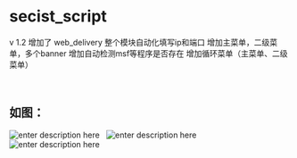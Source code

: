 # secist_script 
v 1.2
增加了 web_delivery 整个模块自动化填写ip和端口
增加主菜单，二级菜单，多个banner
增加自动检测msf等程序是否存在
增加循环菜单（主菜单、二级菜单）
&nbsp;
&nbsp;

&nbsp;
## 如图：
![enter description here][3]
&nbsp;
![enter description here][1]
&nbsp;
![enter description here][2]



  [1]: http://ojg8j426f.bkt.clouddn.com/91D3B606-F05A-4866-9099-E67A0CECB133.png 
  [2]: http://ojg8j426f.bkt.clouddn.com/03E3E304-4066-4FAB-8703-C357C8A53DA6.png 
  [3]: http://ojg8j426f.bkt.clouddn.com/F50732FA-B48A-4C06-9D26-AA295119C7C2.png 